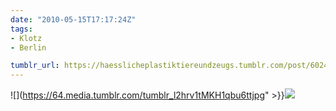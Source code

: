 ```yaml
---
date: "2010-05-15T17:17:24Z"
tags:
- Klotz
- Berlin

tumblr_url: https://haesslicheplastiktiereundzeugs.tumblr.com/post/602479875
---
```

![](https://64.media.tumblr.com/tumblr_l2hrv1tMKH1qbu6ttjpg" >}}![](https://64.media.tumblr.com/tumblr_l2hrvgmIlH1qbu6tt.jpg)

